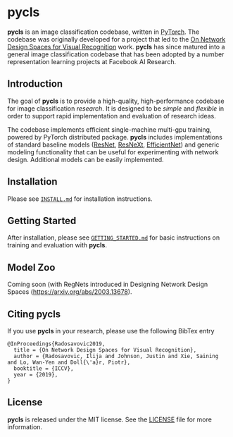 # pycls

**pycls** is an image classification codebase, written in [PyTorch](https://pytorch.org/). The codebase was originally developed for a project that led to the [On Network Design Spaces for Visual Recognition](https://arxiv.org/abs/1905.13214) work. **pycls** has since matured into a general image classification codebase that has been adopted by a number representation learning projects at Facebook AI Research.

## Introduction

The goal of **pycls** is to provide a high-quality, high-performance codebase for image classification <i>research</i>. It is designed to be <i>simple</i> and <i>flexible</i> in order to support rapid implementation and evaluation of research ideas.

The codebase implements efficient single-machine multi-gpu training, powered by PyTorch distributed package. **pycls** includes implementations of standard baseline models ([ResNet](https://arxiv.org/abs/1512.03385), [ResNeXt](https://arxiv.org/abs/1611.05431), [EfficientNet](https://arxiv.org/abs/1905.11946)) and generic modeling functionality that can be useful for experimenting with network design. Additional models can be easily implemented.

## Installation

Please see [`INSTALL.md`](docs/INSTALL.md) for installation instructions.

## Getting Started

After installation, please see [`GETTING_STARTED.md`](docs/GETTING_STARTED.md) for basic instructions on training and evaluation with **pycls**.

## Model Zoo

Coming soon (with RegNets introduced in Designing Network Design Spaces (https://arxiv.org/abs/2003.13678). 

## Citing pycls

If you use **pycls** in your research, please use the following BibTex entry

```
@InProceedings{Radosavovic2019,
  title = {On Network Design Spaces for Visual Recognition},
  author = {Radosavovic, Ilija and Johnson, Justin and Xie, Saining and Lo, Wan-Yen and Doll{\'a}r, Piotr},
  booktitle = {ICCV},
  year = {2019},
}
```

## License

**pycls** is released under the MIT license. See the [LICENSE](LICENSE) file for more information.
